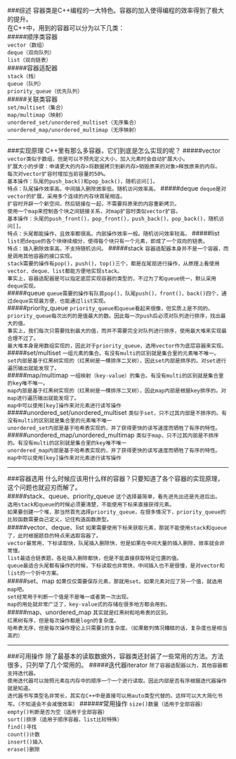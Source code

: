 ###综述
容器类是C++编程的一大特色。容器的加入使得编程的效率得到了极大的提升。  
在C++中，用到的容器可以分为以下几类：  
#####顺序类容器  
`vector（数组）`  
`deque（双向队列）`  
`list（双向链表）`  
#####容器适配器  
`stack（栈）`  
`queue（队列）`  
`priority_queue（优先队列）`  
#####关联类容器  
`set/multiset（集合）`  
`map/multimap（映射）`  
`unordered_set/unordered_multiset（无序集合）`  
`unordered_map/unordered_multimap（无序映射）`  

----

###实现原理
C++里有那么多容器，它们到底是怎么实现的呢？
#####vector  
`vector类似于数组，但是可以不预先定义大小，加入元素时会自动扩展大小。`  
`扩展大小的步骤：申请更大的内存>将数据拷贝到新内存>销毁原来的对象>释放原来的内存。`   
`每次对vector扩容时增加当前容量的50%。`  
`基本操作：队尾的push_back()和pop_back()，随机访问[]。`  
`特点：队尾操作效率高。中间插入删除效率低。随机访问效率高。`
#####deque
`deque是对vector的扩展，采用多个连续的内存块首尾相连。`  
`扩容时开辟一个新空间，然后链接在一起，不需要将原来的内容重新拷贝。`  
`使用一个map来控制各个块之间链接关系，对map扩容时类似vector扩容。`  
`基本操作：头尾的push_front()，pop_front()，push_back()，pop_back()，随机访问[]。`  
`特点：头尾都能操作，且效率都很高。内部操作效率一般。随机访问效率较高。`
#####list
`list把deque的各个块继续细分，使得每个块只有一个元素，即成了一个双向的链表。`  
`特点：插入删除效率高。不支持随机访问。`
#####stack
`容器适配器本身并不是一个容器，而是调用其他容器的接口实现。`  
`stack需要的操作有pop()，push()，top()三个，都是在尾部进行操作，从原理上看使用vector、deque、list都能方便地实现stack。`  
`事实上，容器适配器是可以指定底层实现容器的类型的，不过为了和queue统一，默认采用deque实现。`  
#####queue
`queue需要的操作有队首pop()，队尾push()，front()，back()四个，通过deque实现最方便，也能通过list实现。`  
#####priority_queue
`priority_queue和queue看起来很像，但实质上是不同的。`     
`priority_queue每次出列的是值最大的数。因此每一次push后必须对队列进行排序，找出最大的值。`     
`事实上，我们每次只需要找到最大的值，而并不需要完全对队列进行排序，使用最大堆来实现最合理不过了。`    
`最大堆本身是用数组实现的，因此对于priority_queue，选用vector作为底层容器来实现。`     
#####set/multiset
`一组元素的集合。有没有multi的区别就是集合里的元素唯不唯一。`     
`set内部是基于红黑树实现的（红黑树是一棵排序二叉树），因此set内部是排序的。对set进行遍历输出就能发现了。`     
#####map/multimap
`一组映射（key-value）的集合。有没有multi的区别就是集合里的key唯不唯一。`     
`map内部是基于红黑树实现的（红黑树是一棵排序二叉树），因此map内部是根据key排序的。对map进行遍历输出就能发现了。`    
`map中可以使用[key]操作来对元素进行读写操作`
#####unordered_set/unordered_multiset
`类似于set，只不过其内部是不排序的。有没有multi的区别就是集合里的元素唯不唯一`     
`unordered_set内部是基于哈希表实现的，并了获得更快的读写速度而牺牲了有序的特性。`   
#####unordered_map/unordered_multimap
`类似于map，只不过其内部是不排序的。有没有multi的区别就是集合里的key唯不唯一`     
`unordered_map内部是基于哈希表实现的，并了获得更快的读写速度而牺牲了有序的特性。`   
`map中可以使用[key]操作来对元素进行读写操作`

----

###容器选用
什么时候应该用什么样的容器？只要知道了各个容器的实现原理，这个问题也就迎刃而解了。  
#####stack、queue、priority_queue
`这个选择最简单，看先进先出还是先进后出。`  
`选用stack和queue的时候必须要清楚，不能使用下标来直接获得元素。`     
`如果要创建一个堆，那当然首先选择priority_queue，在很多情况下，priority_queue的比较函数需要自己定义，记住构造函数原型。`  
#####vector、deque、list
`如果需要使用下标来获取元素，那就不能使用stack和queue了，此时根据题目的特点来选取容器了。`   
`vector最常用，下标读取快，队尾插入删除快，但是如果在中间大量的插入删除，效率就会非常慢。`   
`list最适合链表题，各处插入删除都快，但是不能直接获取特定位置的值。`   
`queue最适合头尾都有操作的时候，下标读取也非常快，中间插入也不是很慢，是对vector和list的一个折中方案。`   
#####set、map
`如果仅仅需要保存元素，那就用set。如果元素对应了另一个值，就选用map吧。`     
`set经常用于判断一个值是不是唯一或者第一次出现。`   
`map的用处就非常广泛了，key-value式的存储在很多地方都会用到。`    
#####map、unordered_map
`其实就是红黑树和哈希表的区别。`     
`红黑树有序，但是每次操作都是logn的复杂度。`  
`哈希表无序，但是每次操作理论上只需要1的复杂度。（如果散列情况糟糕的话，复杂度也是相当高的）` 

----

###可用操作
除了最基本的读取数据外，容器类还封装了一些常用的方法。方法很多，只列举了几个常用的。
#####迭代器iterator
`除了容器适配器以为，其他容器都支持迭代器。`    
`使用迭代器可以按照元素在内存中的顺序一个一个进行读取。因此内部是否有序根据迭代器操作就是知道。`    
`迭代器书写类型名非常长，其实在C++中是直接可以用auto类型代替的。这样可以大大简化书写。（不知道会不会减慢效率）`
######常用操作
`size()数量（适用于全部容器）`   
`empty()判断是否为空（适用于全部容器）`   
`sort()排序（适用于顺序容器，list比较特殊）`   
`find()寻找`   
`count()计数`   
`insert()插入`   
`erase()删除`   

